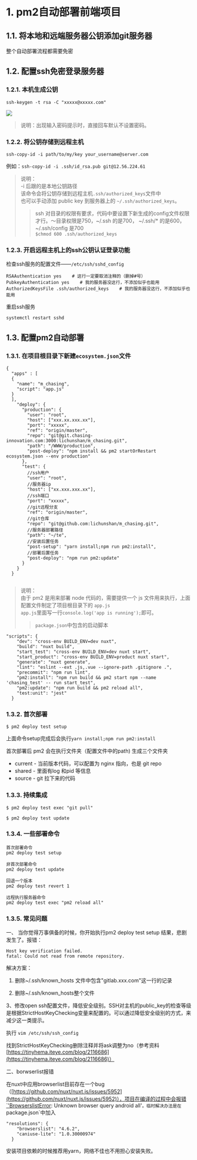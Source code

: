 # 1. pm2自动部署前端项目
## 1.1. 将本地和远端服务器公钥添加git服务器
整个自动部署流程都需要免密
## 1.2. 配置ssh免密登录服务器
### 1.2.1. 本机生成公钥
`ssh-keygen -t rsa -C "xxxxx@xxxxx.com"`

![](_v_images/_1555555352_9571.png)

>说明：出现输入密码提示时，直接回车默认不设置密码。

### 1.2.2. 将公钥存储到远程主机
`ssh-copy-id -i path/to/my/key your_username@server.com`

例如：`ssh-copy-id -i .ssh/id_rsa.pub git@12.56.224.61`
>说明：    
-i 后跟的是本地公钥路径  
该命令会将公钥存储到远程主机`.ssh/authorized_keys`文件中  
也可以手动添加 public key 到服务器上的 `~/.ssh/authorized_keys`。  
>>ssh 对目录的权限有要求，代码中要设置下新生成的config文件权限才行。～目录权限是750，~/.ssh 的是700， ~/.ssh/* 的是600，~/.ssh/config 是700  
`$chmod 600 .ssh/authorized_keys`

### 1.2.3. 开启远程主机上的ssh公钥认证登录功能
检查ssh服务的配置文件——`/etc/ssh/sshd_config`
```
RSAAuthentication yes    # 这行一定要取消注释的（删掉#号）
PubkeyAuthentication yes    # 我的服务器没这行，不添加似乎也能用
AuthorizedKeysFile .ssh/authorized_keys    # 我的服务器没这行，不添加似乎也能用
```
重启ssh服务

`systemctl restart sshd`
## 1.3. 配置pm2自动部署
### 1.3.1. 在项目根目录下新建`ecosystem.json`文件

```
{
  "apps" : [
  {
    "name": "m_chasing",
    "script": "app.js"
  }
  ],
    "deploy": {
      "production": {
        "user": "root",
        "host": ["xxx.xx.xxx.xx"],
        "port": "xxxxx",
        "ref": "origin/master",
        "repo": "git@git.chasing-innovation.com:3000:lichunshan/m_chasing.git",
        "path": "/WWW/production",
        "post-deploy": "npm install && pm2 startOrRestart ecosystem.json --env production"
      },
      "test": {
        //ssh用户
        "user": "root",
        //服务器ip
        "host": ["xx.xxx.xxx.xx"],
        //ssh端口
        "port": "xxxxx",
        //git远程分支
        "ref": "origin/master",
        //git仓库
        "repo": "git@github.com:lichunshan/m_chasing.git",
        //服务器部署路径
        "path": "~/te",
        //安装后置任务
        "post-setup": "yarn install;npm run pm2:install",
        //部署后置任务
        "post-deploy": "npm run pm2:update"
      }
    }
  }
  
```
>说明：  
由于 pm2 是用来部署 node 代码的，需要提供一个 js 文件用来执行，上面配置文件制定了项目根目录下的 `app.js`  
`app.js`里面写一行`console.log('app is running');`即可。  
>>`package.json`中包含的启动脚本  
```
"scripts": {
    "dev": "cross-env BUILD_ENV=dev nuxt",
    "build": "nuxt build",
    "start_test": "cross-env BUILD_ENV=dev nuxt start",
    "start_product": "cross-env BUILD_ENV=product nuxt start",
    "generate": "nuxt generate",
    "lint": "eslint --ext .js,.vue --ignore-path .gitignore .",
    "precommit": "npm run lint",
    "pm2:install": "npm run build && pm2 start npm --name 'chasing_test' -- run start_test",
    "pm2:update": "npm run build && pm2 reload all",
    "test:unit": "jest"
  }
```

### 1.3.2. 首次部署

`$ pm2 deploy test setup`

上面命令setup完成后会执行`yarn install;npm run pm2:install`

首次部署后 pm2 会在执行文件夹（配置文件中的path) 生成三个文件夹

* current - 当前版本代码，可以配置为 nginx 指向，也是 git repo
* shared - 里面有log 和pid 等信息
* source - git 拉下来的代码

### 1.3.3. 持续集成
`$ pm2 deploy test exec "git pull"`

`$ pm2 deploy test update`

### 1.3.4. 一些部署命令
```
首次部署命令
pm2 deploy test setup

非首次部署命令
pm2 deploy test update

回退一个版本
pm2 deploy test revert 1

远程执行服务器命令
pm2 deploy test exec "pm2 reload all"

```

### 1.3.5. 常见问题
一、
当你觉得万事俱备的时候，你开始执行pm2 deploy test setup 结果，悲剧发生了。报错：

```
Host key verification failed.  
fatal: Could not read from remote repository.  
```
解决方案：

1. 删除~/.ssh/known_hosts 文件中包含"gitlab.xxx.com"这一行的记录

2. 删除~/.ssh/known_hosts整个文件

3、修改open ssh配置文件，降低安全级别。SSH对主机的public_key的检查等级是根据StrictHostKeyChecking变量来配置的。可以通过降低安全级别的方式，来减少这一类提示。

执行 `vim /etc/ssh/ssh_config`

找到StrictHostKeyChecking删除注释并将ask调整为no（参考资料[https://tinyhema.iteye.com/blog/2116686](https://tinyhema.iteye.com/blog/2116686)）

二、borwserlist报错

在nuxt中应用browserlist目前存在一个bug（[https://github.com/nuxt/nuxt.js/issues/5952](https://github.com/nuxt/nuxt.js/issues/5952)），项目在编译的过程中会报错`'BrowserslistError: Unknown browser query android all'`。临时解决办法是在`package.json`中加入
```
"resolutions": {
    "browserslist": "4.6.2",
    "caniuse-lite": "1.0.30000974"
  }
```

安装项目依赖的时候推荐用yarn，网络不佳也不用担心安装失败。
